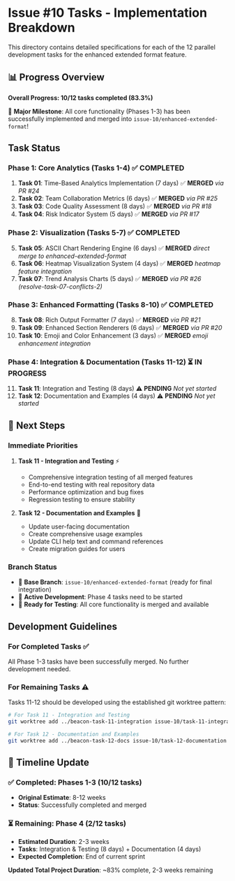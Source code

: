 # Issue #10 Tasks - Implementation Breakdown

This directory contains detailed specifications for each of the 12 parallel development tasks for the enhanced extended format feature.

## 📊 Progress Overview

**Overall Progress: 10/12 tasks completed (83.3%)**

🎉 **Major Milestone**: All core functionality (Phases 1-3) has been successfully implemented and merged into `issue-10/enhanced-extended-format`!

## Task Status

### Phase 1: Core Analytics (Tasks 1-4) ✅ **COMPLETED**
1. **Task 01**: Time-Based Analytics Implementation (7 days) ✅ **MERGED** *via PR #24*
2. **Task 02**: Team Collaboration Metrics (6 days) ✅ **MERGED** *via PR #25*
3. **Task 03**: Code Quality Assessment (8 days) ✅ **MERGED** *via PR #18*
4. **Task 04**: Risk Indicator System (5 days) ✅ **MERGED** *via PR #17*

### Phase 2: Visualization (Tasks 5-7) ✅ **COMPLETED**
5. **Task 05**: ASCII Chart Rendering Engine (6 days) ✅ **MERGED** *direct merge to enhanced-extended-format*
6. **Task 06**: Heatmap Visualization System (4 days) ✅ **MERGED** *heatmap feature integration*
7. **Task 07**: Trend Analysis Charts (5 days) ✅ **MERGED** *via PR #26 (resolve-task-07-conflicts-2)*

### Phase 3: Enhanced Formatting (Tasks 8-10) ✅ **COMPLETED**
8. **Task 08**: Rich Output Formatter (7 days) ✅ **MERGED** *via PR #21*
9. **Task 09**: Enhanced Section Renderers (6 days) ✅ **MERGED** *via PR #20*
10. **Task 10**: Emoji and Color Enhancement (3 days) ✅ **MERGED** *emoji enhancement integration*

### Phase 4: Integration & Documentation (Tasks 11-12) ⏳ **IN PROGRESS**
11. **Task 11**: Integration and Testing (8 days) ⚠️ **PENDING** *Not yet started*
12. **Task 12**: Documentation and Examples (4 days) ⚠️ **PENDING** *Not yet started*

## 🎯 Next Steps

### Immediate Priorities
1. **Task 11 - Integration and Testing** ⚡️
   - Comprehensive integration testing of all merged features
   - End-to-end testing with real repository data
   - Performance optimization and bug fixes
   - Regression testing to ensure stability

2. **Task 12 - Documentation and Examples** 📝
   - Update user-facing documentation
   - Create comprehensive usage examples
   - Update CLI help text and command references
   - Create migration guides for users

### Branch Status
- 🌱 **Base Branch**: `issue-10/enhanced-extended-format` (ready for final integration)
- 🔄 **Active Development**: Phase 4 tasks need to be started
- 🏁 **Ready for Testing**: All core functionality is merged and available

## Development Guidelines

### For Completed Tasks ✅
All Phase 1-3 tasks have been successfully merged. No further development needed.

### For Remaining Tasks ⚠️
Tasks 11-12 should be developed using the established git worktree pattern:

```bash
# For Task 11 - Integration and Testing
git worktree add ../beacon-task-11-integration issue-10/task-11-integration

# For Task 12 - Documentation and Examples
git worktree add ../beacon-task-12-docs issue-10/task-12-documentation
```

## 📅 Timeline Update

### ✅ **Completed**: Phases 1-3 (10/12 tasks)
- **Original Estimate**: 8-12 weeks
- **Status**: Successfully completed and merged

### ⏳ **Remaining**: Phase 4 (2/12 tasks)
- **Estimated Duration**: 2-3 weeks
- **Tasks**: Integration & Testing (8 days) + Documentation (4 days)
- **Expected Completion**: End of current sprint

**Updated Total Project Duration**: ~83% complete, 2-3 weeks remaining
